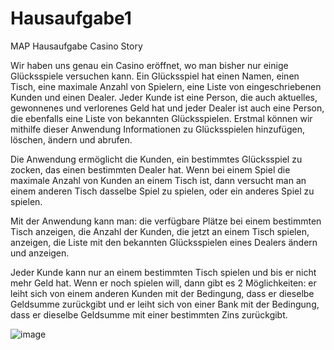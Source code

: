 # Hausaufgabe1
MAP Hausaufgabe
Casino Story


Wir haben uns genau ein Casino eröffnet, wo man bisher nur einige Glücksspiele versuchen kann. Ein Glücksspiel hat einen Namen, einen Tisch, eine maximale Anzahl von Spielern, eine Liste von eingeschriebenen Kunden und einen Dealer. Jeder Kunde ist eine Person, die auch aktuelles, gewonnenes und verlorenes Geld hat und jeder Dealer ist auch eine Person, die ebenfalls eine Liste von bekannten Glücksspielen. Erstmal können wir mithilfe dieser Anwendung Informationen zu Glücksspielen hinzufügen, löschen, ändern und abrufen.

Die Anwendung ermöglicht die Kunden, ein bestimmtes Glücksspiel zu zocken, das einen bestimmten Dealer hat. Wenn bei einem Spiel die maximale Anzahl von Kunden an einem Tisch ist, dann versucht man an einem anderen Tisch dasselbe Spiel zu spielen, oder ein anderes Spiel zu spielen.

Mit der Anwendung kann man:
die verfügbare Plätze bei einem bestimmten Tisch anzeigen,
die Anzahl der Kunden, die jetzt an einem Tisch spielen, anzeigen,
die Liste mit den bekannten Glücksspielen eines Dealers ändern und anzeigen.

Jeder Kunde kann nur an einem bestimmten Tisch spielen und bis er nicht mehr Geld hat. Wenn er noch spielen will, dann gibt es 2 Möglichkeiten:
er leiht sich von einem anderen Kunden mit der Bedingung, dass er dieselbe Geldsumme zurückgibt und
er leiht sich von einer Bank mit der Bedingung, dass er dieselbe Geldsumme mit einer bestimmten Zins zurückgibt.


![image](https://user-images.githubusercontent.com/57799203/197743449-1b3ecd8c-4f6a-4103-b573-043ce2a4eb07.png)



